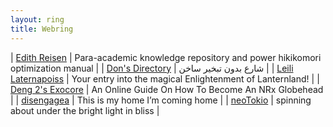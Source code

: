 ```yaml
---
layout: ring
title: Webring
---
```


| [Edith Reisen](http://reisen.netlify.app/)                                    | Para-academic knowledge repository and power hikikomori optimization manual |
| [Don's Directory](http://dons.directory/)                                     | شارع بدون تبخير ساخن                                                        |
| [Leili Laternapoiss](https://leili.netlify.app/)                              | Your entry into the magical Enlightenment of Lanternland!                   |
| [Deng 2's Exocore](https://dengpilled.netlify.app/)                            | An Online Guide On How To Become An NRx Globehead                               |
| [disengagea](https://disengagea.toikos.net/) | This is my home I’m coming home                                             |
| [neoTokio](https://neotokio.net/)                                                                              | spinning about under the bright light in bliss                                                                            |